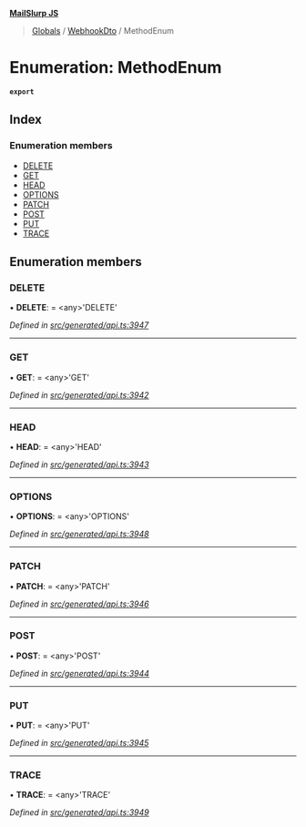 **[MailSlurp JS](../README.md)**

> [Globals](../README.md) / [WebhookDto](../modules/webhookdto.md) / MethodEnum

# Enumeration: MethodEnum

**`export`** 

## Index

### Enumeration members

* [DELETE](webhookdto.methodenum.md#delete)
* [GET](webhookdto.methodenum.md#get)
* [HEAD](webhookdto.methodenum.md#head)
* [OPTIONS](webhookdto.methodenum.md#options)
* [PATCH](webhookdto.methodenum.md#patch)
* [POST](webhookdto.methodenum.md#post)
* [PUT](webhookdto.methodenum.md#put)
* [TRACE](webhookdto.methodenum.md#trace)

## Enumeration members

### DELETE

•  **DELETE**:  = \<any>'DELETE'

*Defined in [src/generated/api.ts:3947](https://github.com/mailslurp/mailslurp-client/blob/65d1444/src/generated/api.ts#L3947)*

___

### GET

•  **GET**:  = \<any>'GET'

*Defined in [src/generated/api.ts:3942](https://github.com/mailslurp/mailslurp-client/blob/65d1444/src/generated/api.ts#L3942)*

___

### HEAD

•  **HEAD**:  = \<any>'HEAD'

*Defined in [src/generated/api.ts:3943](https://github.com/mailslurp/mailslurp-client/blob/65d1444/src/generated/api.ts#L3943)*

___

### OPTIONS

•  **OPTIONS**:  = \<any>'OPTIONS'

*Defined in [src/generated/api.ts:3948](https://github.com/mailslurp/mailslurp-client/blob/65d1444/src/generated/api.ts#L3948)*

___

### PATCH

•  **PATCH**:  = \<any>'PATCH'

*Defined in [src/generated/api.ts:3946](https://github.com/mailslurp/mailslurp-client/blob/65d1444/src/generated/api.ts#L3946)*

___

### POST

•  **POST**:  = \<any>'POST'

*Defined in [src/generated/api.ts:3944](https://github.com/mailslurp/mailslurp-client/blob/65d1444/src/generated/api.ts#L3944)*

___

### PUT

•  **PUT**:  = \<any>'PUT'

*Defined in [src/generated/api.ts:3945](https://github.com/mailslurp/mailslurp-client/blob/65d1444/src/generated/api.ts#L3945)*

___

### TRACE

•  **TRACE**:  = \<any>'TRACE'

*Defined in [src/generated/api.ts:3949](https://github.com/mailslurp/mailslurp-client/blob/65d1444/src/generated/api.ts#L3949)*

